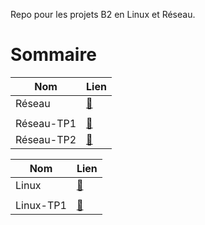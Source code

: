 Repo pour les projets B2 en Linux et Réseau.

# Sommaire

| Nom              | Lien                   |
| -----------------|:-----------------------|
| Réseau           | [:link:][Reseau]       |
|                  |                        |
| Réseau-TP1       | [:link:][RTP1]         |
| Réseau-TP2       | [:link:][RTP2]         |

| Nom              | Lien                   |
| -----------------|:-----------------------|
| Linux            | [:link:][Linux]        |
|                  |                        |
| Linux-TP1        | [:link:][LTP1]         |

[Reseau]: https://github.com/Tractorou24/LinuxReseauB2/tree/master/Reseau
[Linux]: https://github.com/Tractorou24/LinuxReseauB2/tree/master/Linux

[RTP1]:https://github.com/Tractorou24/LinuxReseauB2/tree/master/Reseau/TP1
[RTP2]:https://github.com/Tractorou24/LinuxReseauB2/tree/master/Reseau/TP2

[LTP1]:https://github.com/Tractorou24/LinuxReseauB2/tree/master/Linux/TP1